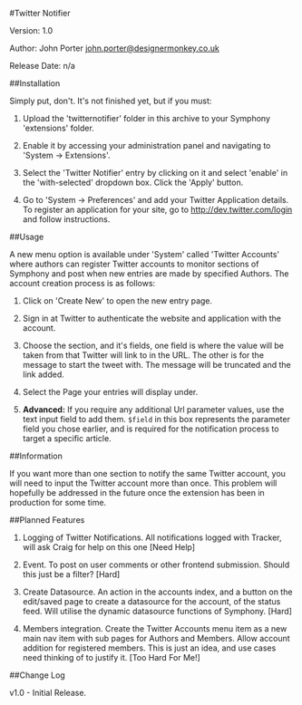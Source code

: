 #Twitter Notifier

Version: 1.0

Author: John Porter <john.porter@designermonkey.co.uk>

Release Date: n/a

##Installation

Simply put, don't. It's not finished yet, but if you must:

1.	Upload the 'twitternotifier' folder in this archive to your Symphony 'extensions' folder.

2.	Enable it by accessing your administration panel and navigating to 'System -> Extensions'.
3.	Select the 'Twitter Notifier' entry by clicking on it and select 'enable' in the 'with-selected' dropdown box. Click the 'Apply' button.

4.	Go to 'System -> Preferences' and add your Twitter Application details.
	To register an application for your site, go to http://dev.twitter.com/login and follow instructions.

##Usage

A new menu option is available under 'System' called 'Twitter Accounts' where authors can register Twitter accounts to monitor sections of Symphony and post when new entries are made by specified Authors. The account creation process is as follows:

1.	Click on 'Create New' to open the new entry page.

2.	Sign in at Twitter to authenticate the website and application with the account.

3.	Choose the section, and it's fields, one field is where the value will be taken from that Twitter will link to in the URL. The other is for the message to start the tweet with. The message will be truncated and the link added.

4.	Select the Page your entries will display under.

5.	**Advanced:** If you require any additional Url parameter values, use the text input field to add them. `$field` in this box represents the parameter field you chose earlier, and is required for the notification process to target a specific article.

##Information

If you want more than one section to notify the same Twitter account, you will need to input the Twitter account more than once. This problem will hopefully be addressed in the future once the extension has been in production for some time.

##Planned Features

1.	Logging of Twitter Notifications. All notifications logged with Tracker, will ask Craig for help on this one [Need Help]

2.	Event. To post on user comments or other frontend submission. Should this just be a filter? [Hard]

3.	Create Datasource. An action in the accounts index, and a button on the edit/saved page to create a datasource for the account, of the status feed. Will utilise the dynamic datasource functions of Symphony. [Hard]

4.	Members integration. Create the Twitter Accounts menu item as a new main nav item with sub pages for Authors and Members. Allow account addition for registered members. This is just an idea, and use cases need thinking of to justify it. [Too Hard For Me!]

##Change Log

v1.0 - Initial Release.